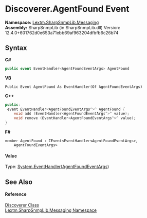 # Discoverer.AgentFound Event
 

**Namespace:**&nbsp;<a href="N_Lextm_SharpSnmpLib_Messaging">Lextm.SharpSnmpLib.Messaging</a><br />**Assembly:**&nbsp;SharpSnmpLib (in SharpSnmpLib.dll) Version: 12.4.0+601762d0e653a71ebb69af963204dfbfb6c26b74

## Syntax

**C#**<br />
``` C#
public event EventHandler<AgentFoundEventArgs> AgentFound
```

**VB**<br />
``` VB
Public Event AgentFound As EventHandler(Of AgentFoundEventArgs)
```

**C++**<br />
``` C++
public:
 event EventHandler<AgentFoundEventArgs^>^ AgentFound {
	void add (EventHandler<AgentFoundEventArgs^>^ value);
	void remove (EventHandler<AgentFoundEventArgs^>^ value);
}
```

**F#**<br />
``` F#
member AgentFound : IEvent<EventHandler<AgentFoundEventArgs>,
    AgentFoundEventArgs>

```


#### Value
Type: <a href="https://docs.microsoft.com/dotnet/api/system.eventhandler-1" target="_blank" rel="noopener noreferrer">System.EventHandler</a>(<a href="T_Lextm_SharpSnmpLib_Messaging_AgentFoundEventArgs">AgentFoundEventArgs</a>)

## See Also


#### Reference
<a href="T_Lextm_SharpSnmpLib_Messaging_Discoverer">Discoverer Class</a><br /><a href="N_Lextm_SharpSnmpLib_Messaging">Lextm.SharpSnmpLib.Messaging Namespace</a><br />
